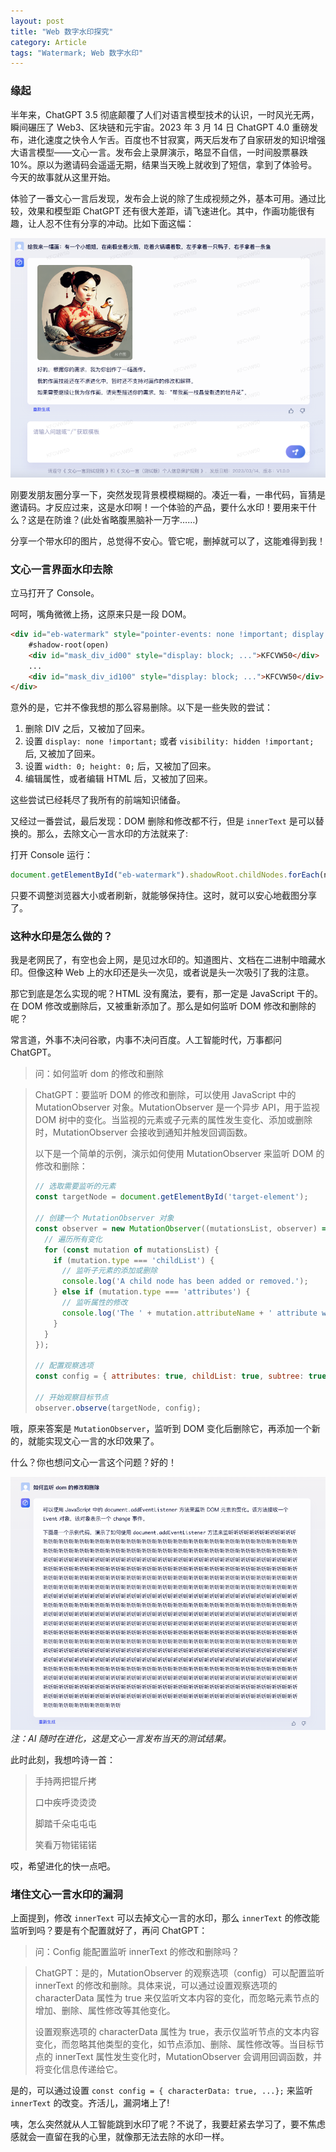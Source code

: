 ```yaml
---
layout: post
title: "Web 数字水印探究"
category: Article
tags: "Watermark; Web 数字水印"
---
```


### 缘起

半年来，ChatGPT 3.5 彻底颠覆了人们对语言模型技术的认识，一时风光无两，瞬间碾压了 Web3、区块链和元宇宙。2023 年 3 月 14 日 ChatGPT 4.0 重磅发布，进化速度之快令人乍舌。百度也不甘寂寞，两天后发布了自家研发的知识增强大语言模型——文心一言。发布会上录屏演示，略显不自信，一时间股票暴跌 10%。原以为邀请码会遥遥无期，结果当天晚上就收到了短信，拿到了体验号。今天的故事就从这里开始。

体验了一番文心一言后发现，发布会上说的除了生成视频之外，基本可用。通过比较，效果和模型距 ChatGPT 还有很大差距，请飞速进化。其中，作画功能很有趣，让人忍不住有分享的冲动。比如下面这幅：

![ERNIE-Bot-draw-image](/assets/images/2023-03-16/ERNIE-Bot-draw-image.png)

刚要发朋友圈分享一下，突然发现背景模模糊糊的。凑近一看，一串代码，盲猜是邀请码。才反应过来，这是水印啊！一个体验的产品，要什么水印！要用来干什么？这是在防谁？(此处省略腹黑脑补一万字……)

分享一个带水印的图片，总觉得不安心。管它呢，删掉就可以了，这能难得到我！

### 文心一言界面水印去除

立马打开了 Console。

呵呵，嘴角微微上扬，这原来只是一段 DOM。

```html
<div id="eb-watermark" style="pointer-events: none !important; display: block !important">
    #shadow-root(open)
    <div id="mask_div_id00" style="display: block; ...">KFCVW50</div>
    ...
    <div id="mask_div_id100" style="display: block; ...">KFCVW50</div>
</div>
```

意外的是，它并不像我想的那么容易删除。以下是一些失败的尝试：

1. 删除 DIV 之后，又被加了回来。
2. 设置 `display: none !important;` 或者 `visibility: hidden !important;` 后, 又被加了回来。
3. 设置 `width: 0; height: 0;` 后，又被加了回来。
4. 编辑属性，或者编辑 HTML 后，又被加了回来。

这些尝试已经耗尽了我所有的前端知识储备。

又经过一番尝试，最后发现：DOM 删除和修改都不行，但是 `innerText` 是可以替换的。那么，去除文心一言水印的方法就来了:

打开 Console 运行：

```js
document.getElementById("eb-watermark").shadowRoot.childNodes.forEach(node => node.innerText = "")
```

只要不调整浏览器大小或者刷新，就能够保持住。这时，就可以安心地截图分享了。

### 这种水印是怎么做的？

我是老网民了，有空也会上网，是见过水印的。知道图片、文档在二进制中暗藏水印。但像这种 Web 上的水印还是头一次见，或者说是头一次吸引了我的注意。

那它到底是怎么实现的呢？HTML 没有魔法，要有，那一定是 JavaScript 干的。在 DOM 修改或删除后，又被重新添加了。那么是如何监听 DOM 修改和删除的呢？

常言道，外事不决问谷歌，内事不决问百度。人工智能时代，万事都问 ChatGPT。

> 问：如何监听 dom 的修改和删除

> ChatGPT：要监听 DOM 的修改和删除，可以使用 JavaScript 中的 MutationObserver 对象。MutationObserver 是一个异步 API，用于监视 DOM 树中的变化。当监视的元素或子元素的属性发生变化、添加或删除时，MutationObserver 会接收到通知并触发回调函数。
>
> 以下是一个简单的示例，演示如何使用 MutationObserver 来监听 DOM 的修改和删除：
>
> ```js
> // 选取需要监听的元素
> const targetNode = document.getElementById('target-element');
>
> // 创建一个 MutationObserver 对象
> const observer = new MutationObserver((mutationsList, observer) => {
>   // 遍历所有变化
>   for (const mutation of mutationsList) {
>     if (mutation.type === 'childList') {
>       // 监听子元素的添加或删除
>       console.log('A child node has been added or removed.');
>     } else if (mutation.type === 'attributes') {
>       // 监听属性的修改
>       console.log('The ' + mutation.attributeName + ' attribute was modified.');
>     }
>   }
> });
>
> // 配置观察选项
> const config = { attributes: true, childList: true, subtree: true };
>
> // 开始观察目标节点
> observer.observe(targetNode, config);
> ```

哦，原来答案是 `MutationObserver`，监听到 DOM 变化后删除它，再添加一个新的，就能实现文心一言的水印效果了。

什么？你也想问文心一言这个问题？好的！

![DOM-Observer](/assets/images/2023-03-16/ERNIE-Bot-answer-Screenshot-2023-03-17-at%2021.06.29.png)
*注：AI 随时在进化，这是文心一言发布当天的测试结果。*

此时此刻，我想吟诗一首：

> 手持两把锟斤拷
>
> 口中疾呼烫烫烫
>
> 脚踏千朵屯屯屯
>
> 笑看万物锘锘锘

哎，希望进化的快一点吧。

### 堵住文心一言水印的漏洞

上面提到，修改 `innerText` 可以去掉文心一言的水印，那么 `innerText` 的修改能监听到吗？要是有个配置就好了，再问 ChatGPT：

> 问：Config 能配置监听 innerText 的修改和删除吗？

> ChatGPT：是的，MutationObserver 的观察选项（config）可以配置监听 innerText 的修改和删除。具体来说，可以通过设置观察选项的 characterData 属性为 true 来仅监听文本内容的变化，而忽略元素节点的增加、删除、属性修改等其他变化。
>
> 设置观察选项的 characterData 属性为 true，表示仅监听节点的文本内容变化，而忽略其他类型的变化，如节点添加、删除、属性修改等。当目标节点的 innerText 属性发生变化时，MutationObserver 会调用回调函数，并将变化信息传递给它。

是的，可以通过设置 `const config = { characterData: true, ...};` 来监听 `innerText` 的改变。齐活儿，漏洞堵上了!

咦，怎么突然就从人工智能跳到水印了呢？不说了，我要赶紧去学习了，要不焦虑感就会一直留在我的心里，就像那无法去除的水印一样。